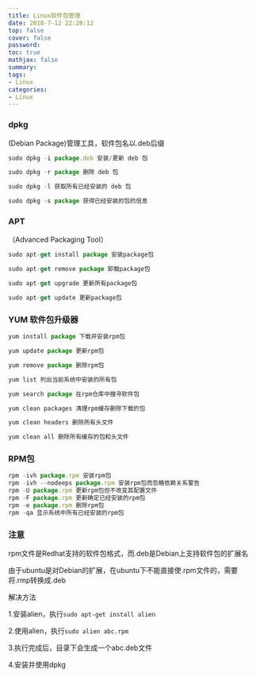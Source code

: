 ```yaml
---
title: Linux软件包管理
date: 2018-7-12 22:28:12
top: false
cover: false
password:
toc: true
mathjax: false
summary: 
tags:
- Linux
categories:
- Linux
---
```



### dpkg 

(Debian Package)管理工具，软件包名以.deb后缀

```js
sudo dpkg -i package.deb 安装/更新 deb 包 

sudo dpkg -r package 删除 deb 包 

sudo dpkg -l 获取所有已经安装的 deb 包 

sudo dpkg -s package 获得已经安装的包的信息
```

### APT

（Advanced Packaging Tool）

```js
sudo apt-get install package 安装package包

sudo apt-get remove package 卸载package包

sudo apt-get upgrade 更新所有package包  

sudo apt-get update 更新package包                             
```    

 
### YUM 软件包升级器

```js
yum install package 下载并安装rpm包 

yum update package 更新rpm包 

yum remove package 删除rpm包 

yum list 列出当前系统中安装的所有包

yum search package 在rpm仓库中搜寻软件包 

yum clean packages 清理rpm缓存删除下载的包 

yum clean headers 删除所有头文件

yum clean all 删除所有缓存的包和头文件 
```

 
### RPM包

```js
rpm -ivh package.rpm 安装rpm包 
rpm -ivh --nodeeps package.rpm 安装rpm包而忽略依赖关系警告 
rpm -U package.rpm 更新rpm包但不改变其配置文件 
rpm -F package.rpm 更新确定已经安装的rpm包 
rpm -e package.rpm 删除rpm包 
rpm -qa 显示系统中所有已经安装的rpm包 
```

### 注意

rpm文件是Redhat支持的软件包格式，而.deb是Debian上支持软件包的扩展名

由于ubuntu是对Debian的扩展，在ubuntu下不能直接使.rpm文件的，需要将.rmp转换成.deb

解决方法

1.安装alien，执行`sudo apt-get install alien`

2.使用alien，执行`sudo alien abc.rpm`

3.执行完成后，目录下会生成一个abc.deb文件

4.安装并使用dpkg
